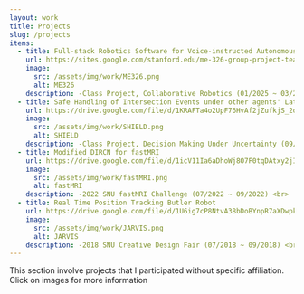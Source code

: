 ```yaml
---
layout: work
title: Projects
slug: /projects
items:
  - title: Full-stack Robotics Software for Voice-instructed Autonomous Task Completion
    url: https://sites.google.com/stanford.edu/me-326-group-project-team-4/home?authuser=6
    image:
      src: /assets/img/work/ME326.png
      alt: ME326
    description: -Class Project, Collaborative Robotics (01/2025 ~ 03/2025) <br>
  - title: Safe Handling of Intersection Events under other agents' Latent Driving styles (SHIELD)
    url: https://drive.google.com/file/d/1KRAFTa4o2UpF76HvAf2jZufkjS_2qSa9/view?usp=sharing
    image:
      src: /assets/img/work/SHIELD.png
      alt: SHIELD
    description: -Class Project, Decision Making Under Uncertainty (09/2024 ~ 12/2024) <br>
  - title: Modified DIRCN for fastMRI
    url: https://drive.google.com/file/d/1icV11Ia6aDhoWj8O7F0tqDAtxy2jInuk/view?usp=sharing
    image:
      src: /assets/img/work/fastMRI.png
      alt: fastMRI
    description: -2022 SNU fastMRI Challenge (07/2022 ~ 09/2022) <br>
  - title: Real Time Position Tracking Butler Robot
    url: https://drive.google.com/file/d/1U6ig7cP8NtvA38bDoBYnpR7aXDwpkH6-/view?usp=sharing
    image:
      src: /assets/img/work/JARVIS.png
      alt: JARVIS
    description: -2018 SNU Creative Design Fair (07/2018 ~ 09/2018) <br>
---
```


This section involve projects that I participated without specific affiliation. Click on images for more information
<br />
